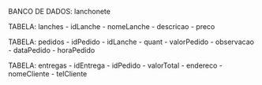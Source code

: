 
BANCO DE DADOS: lanchonete

TABELA: lanches
        - idLanche
        - nomeLanche
        - descricao
        - preco

TABELA: pedidos
        - idPedido
        - idLanche
        - quant
        - valorPedido
        - observacao
        - dataPedido
        - horaPedido

TABELA: entregas
        - idEntrega
        - idPedido
        - valorTotal
        - endereco
        - nomeCliente
        - telCliente